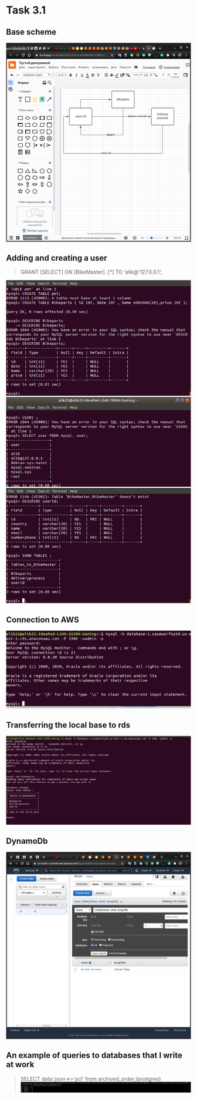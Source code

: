 # Task 3.1
 ## Base scheme
![Image_](https://github.com/AlikMkrtchian/DevOps_online_Kharkiv_2020Q4-2021Q1/blob/master/module3/task3.1/plan.png)

## Adding and creating a user
> GRANT [SELECT] ON [BikeMaster]. [*] TO ‘alik@'127.0.0.1’;

![Image_](https://github.com/AlikMkrtchian/DevOps_online_Kharkiv_2020Q4-2021Q1/blob/master/module3/task3.1/createtable.png)
![Image_](https://github.com/AlikMkrtchian/DevOps_online_Kharkiv_2020Q4-2021Q1/blob/master/module3/task3.1/userdatabase.png)
![Image_](https://github.com/AlikMkrtchian/DevOps_online_Kharkiv_2020Q4-2021Q1/blob/master/module3/task3.1/mytableend.png)
 ## Connection to AWS
![Image_](https://github.com/AlikMkrtchian/DevOps_online_Kharkiv_2020Q4-2021Q1/blob/master/module3/task3.1/connectamazondate.png)
 ## Transferring the local base to rds
![Image_](https://github.com/AlikMkrtchian/DevOps_online_Kharkiv_2020Q4-2021Q1/blob/master/module3/task3.1/migrationdatabase.png)
## DynamoDb
![Image_](https://github.com/AlikMkrtchian/DevOps_online_Kharkiv_2020Q4-2021Q1/blob/master/module3/task3.1/DynamoDB.png ) 
  ## An example of queries to databases that I write at work
  >SELECT data::json->>'pcl' from archived_order;(postgres)
![Image_](https://github.com/AlikMkrtchian/DevOps_online_Kharkiv_2020Q4-2021Q1/blob/master/module3/task3.1/example%20knowledge%20in%20queries.png)

